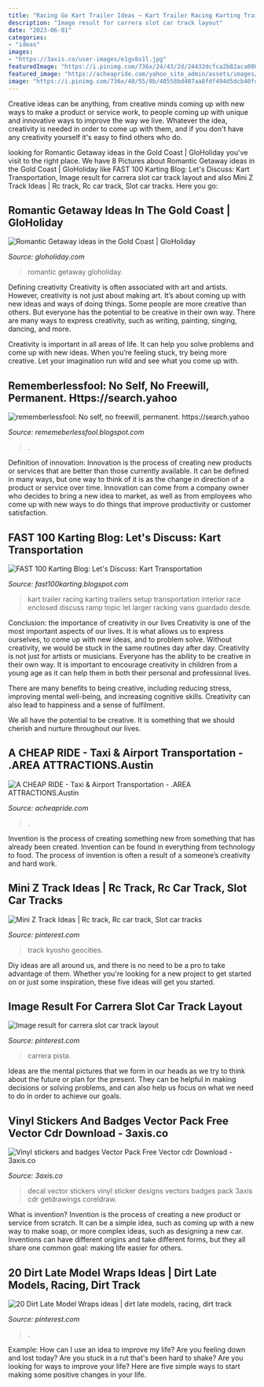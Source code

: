 ```yaml
---
title: "Racing Go Kart Trailer Ideas ~ Kart Trailer Racing Karting Trailers Setup Transportation Interior Race Enclosed Discuss Ramp Topic Let Larger Racking Vans Guardado Desde"
description: "Image result for carrera slot car track layout"
date: "2023-06-01"
categories:
- "ideas"
images:
- "https://3axis.co/user-images/e1gv8x1l.jpg"
featuredImage: "https://i.pinimg.com/736x/24/43/2d/24432dcfca2b82aca000e79e7eb5d55d.jpg"
featured_image: "https://acheapride.com/yahoo_site_admin/assets/images/A_Cheap_Ride_-_Web_Site_Photos_-_Bass_Concert_Hall_-_09-11.241194639_std.jpg"
image: "https://i.pinimg.com/736x/40/55/8b/40558bd407aa8fdf494d5dcb40fda994.jpg"
---
```



Creative ideas can be anything, from creative minds coming up with new ways to make a product or service work, to people coming up with unique and innovative ways to improve the way we live. Whatever the idea, creativity is needed in order to come up with them, and if you don't have any creativity yourself it's easy to find others who do.

	

		
looking for Romantic Getaway ideas in the Gold Coast | GloHoliday you've visit to the right place. We have 8 Pictures about Romantic Getaway ideas in the Gold Coast | GloHoliday like FAST 100 Karting Blog: Let&#039;s Discuss: Kart Transportation, Image result for carrera slot car track layout and also Mini Z Track Ideas | Rc track, Rc car track, Slot car tracks. Here you go:
		
    
## Romantic Getaway Ideas In The Gold Coast | GloHoliday

<img loading=lazy src="https://gloholiday.com/wp-content/uploads/2012/10/Romantic-Getaway-e1349782519196.jpg" onerror="this.onerror=null;this.src='https://tse3.mm.bing.net/th?id=OIP.v7DfMctRLh_iahuVdjh4uwHaFj&amp;pid=15.1';" alt="Romantic Getaway ideas in the Gold Coast | GloHoliday">

_Source: gloholiday.com_

>romantic getaway gloholiday. 

	

Defining creativity
Creativity is often associated with art and artists. However, creativity is not just about making art. It’s about coming up with new ideas and ways of doing things.
Some people are more creative than others. But everyone has the potential to be creative in their own way. There are many ways to express creativity, such as writing, painting, singing, dancing, and more.

Creativity is important in all areas of life. It can help you solve problems and come up with new ideas. When you’re feeling stuck, try being more creative. Let your imagination run wild and see what you come up with.

    
## Rememberlessfool: No Self, No Freewill, Permanent. Https://search.yahoo

<img loading=lazy src="https://1.bp.blogspot.com/-L-AzlK2l5as/XkHu6CY-BMI/AAAAAAAAckI/Orx-YLRlGUE8SdC9mzSpntVguUg30QKZwCLcBGAsYHQ/s1600/Untitled416.png" onerror="this.onerror=null;this.src='https://tse3.mm.bing.net/th?id=OIP.-pb3TWZZiQvzRN1mw2O_NQHaEK&amp;pid=15.1';" alt="rememberlessfool: No self, no freewill, permanent. https://search.yahoo">

_Source: rememeberlessfool.blogspot.com_

>. 

	

Definition of innovation:
Innovation is the process of creating new products or services that are better than those currently available. It can be defined in many ways, but one way to think of it is as the change in direction of a product or service over time. Innovation can come from a company owner who decides to bring a new idea to market, as well as from employees who come up with new ways to do things that improve productivity or customer satisfaction.

    
## FAST 100 Karting Blog: Let&#039;s Discuss: Kart Transportation

<img loading=lazy src="https://1.bp.blogspot.com/-QaA3Gak4JHM/VuBmsiuuOtI/AAAAAAAABRQ/SiQMg2ldtT0/s1600/birel2.jpg" onerror="this.onerror=null;this.src='https://tse2.mm.bing.net/th?id=OIP.1_AqEsQQO0iCMElxFCYxZAHaE7&amp;pid=15.1';" alt="FAST 100 Karting Blog: Let&#039;s Discuss: Kart Transportation">

_Source: fast100karting.blogspot.com_

>kart trailer racing karting trailers setup transportation interior race enclosed discuss ramp topic let larger racking vans guardado desde. 

	

Conclusion: the importance of creativity in our lives
Creativity is one of the most important aspects of our lives. It is what allows us to express ourselves, to come up with new ideas, and to problem solve. Without creativity, we would be stuck in the same routines day after day.
Creativity is not just for artists or musicians. Everyone has the ability to be creative in their own way. It is important to encourage creativity in children from a young age as it can help them in both their personal and professional lives.

There are many benefits to being creative, including reducing stress, improving mental well-being, and increasing cognitive skills. Creativity can also lead to happiness and a sense of fulfilment.

We all have the potential to be creative. It is something that we should cherish and nurture throughout our lives.

    
## A CHEAP RIDE - Taxi &amp; Airport Transportation - .AREA ATTRACTIONS.Austin

<img loading=lazy src="https://acheapride.com/yahoo_site_admin/assets/images/A_Cheap_Ride_-_Web_Site_Photos_-_Bass_Concert_Hall_-_09-11.241194639_std.jpg" onerror="this.onerror=null;this.src='https://tse3.mm.bing.net/th?id=OIP.TlrDILiZ3p47LH9p77VxPQAAAA&amp;pid=15.1';" alt="A CHEAP RIDE - Taxi &amp; Airport Transportation - .AREA ATTRACTIONS.Austin">

_Source: acheapride.com_

>. 

	

Invention is the process of creating something new from something that has already been created. Invention can be found in everything from technology to food. The process of invention is often a result of a someone’s creativity and hard work.

    
## Mini Z Track Ideas | Rc Track, Rc Car Track, Slot Car Tracks

<img loading=lazy src="https://i.pinimg.com/736x/40/55/8b/40558bd407aa8fdf494d5dcb40fda994.jpg" onerror="this.onerror=null;this.src='https://tse4.mm.bing.net/th?id=OIP.Osrf1t-w34LA4VrVmIga2AHaFj&amp;pid=15.1';" alt="Mini Z Track Ideas | Rc track, Rc car track, Slot car tracks">

_Source: pinterest.com_

>track kyosho geocities. 

	

Diy ideas are all around us, and there is no need to be a pro to take advantage of them. Whether you're looking for a new project to get started on or just some inspiration, these five ideas will get you started.

    
## Image Result For Carrera Slot Car Track Layout

<img loading=lazy src="https://i.pinimg.com/736x/24/43/2d/24432dcfca2b82aca000e79e7eb5d55d.jpg" onerror="this.onerror=null;this.src='https://tse1.mm.bing.net/th?id=OIP.afHJmiZzqr7RFu8sfCW6QwHaEK&amp;pid=15.1';" alt="Image result for carrera slot car track layout">

_Source: pinterest.com_

>carrera pista. 

	

Ideas are the mental pictures that we form in our heads as we try to think about the future or plan for the present. They can be helpful in making decisions or solving problems, and can also help us focus on what we need to do in order to achieve our goals.

    
## Vinyl Stickers And Badges Vector Pack Free Vector Cdr Download - 3axis.co

<img loading=lazy src="https://3axis.co/user-images/e1gv8x1l.jpg" onerror="this.onerror=null;this.src='https://tse1.mm.bing.net/th?id=OIP.IT0nuwULzDbv722ZyiSdnQHaKU&amp;pid=15.1';" alt="Vinyl stickers and badges Vector Pack Free Vector cdr Download - 3axis.co">

_Source: 3axis.co_

>decal vector stickers vinyl sticker designs vectors badges pack 3axis cdr getdrawings coreldraw. 

	

What is invention?
Invention is the process of creating a new product or service from scratch. It can be a simple idea, such as coming up with a new way to make soap, or more complex ideas, such as designing a new car. Inventions can have different origins and take different forms, but they all share one common goal: making life easier for others.

    
## 20 Dirt Late Model Wraps Ideas | Dirt Late Models, Racing, Dirt Track

<img loading=lazy src="https://i.pinimg.com/474x/b5/94/73/b59473fe7d72eb414e3044f3ba10d7a5--wraps-racing.jpg" onerror="this.onerror=null;this.src='https://tse3.mm.bing.net/th?id=OIP.zw2E2Fz64UOdPtivuFqULgAAAA&amp;pid=15.1';" alt="20 Dirt Late Model Wraps ideas | dirt late models, racing, dirt track">

_Source: pinterest.com_

>. 

	

Example: How can I use an idea to improve my life?
Are you feeling down and lost today? Are you stuck in a rut that's been hard to shake? Are you looking for ways to improve your life? Here are five simple ways to start making some positive changes in your life.

